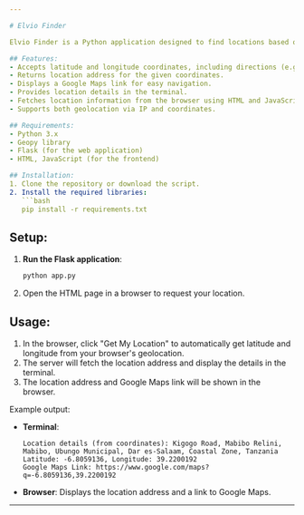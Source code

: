 ```yaml
---

# Elvio Finder

Elvio Finder is a Python application designed to find locations based on latitude and longitude coordinates. It allows you to input coordinates (with directions for latitude and longitude) and outputs the corresponding location address. This project also includes a web interface that utilizes the Geopy library for geocoding and displays location details.

## Features:
- Accepts latitude and longitude coordinates, including directions (e.g., `6.7924S`, `39.2083E`).
- Returns location address for the given coordinates.
- Displays a Google Maps link for easy navigation.
- Provides location details in the terminal.
- Fetches location information from the browser using HTML and JavaScript.
- Supports both geolocation via IP and coordinates.

## Requirements:
- Python 3.x
- Geopy library
- Flask (for the web application)
- HTML, JavaScript (for the frontend)

## Installation:
1. Clone the repository or download the script.
2. Install the required libraries:
   ```bash
   pip install -r requirements.txt
   ```

## Setup:
1. **Run the Flask application**:
   ```bash
   python app.py
   ```
2. Open the HTML page in a browser to request your location.

## Usage:
1. In the browser, click "Get My Location" to automatically get latitude and longitude from your browser's geolocation.
2. The server will fetch the location address and display the details in the terminal.
3. The location address and Google Maps link will be shown in the browser.

Example output:

- **Terminal**:
  ```
  Location details (from coordinates): Kigogo Road, Mabibo Relini, Mabibo, Ubungo Municipal, Dar es-Salaam, Coastal Zone, Tanzania
  Latitude: -6.8059136, Longitude: 39.2200192
  Google Maps Link: https://www.google.com/maps?q=-6.8059136,39.2200192
  ```
- **Browser**: Displays the location address and a link to Google Maps.

---
```


